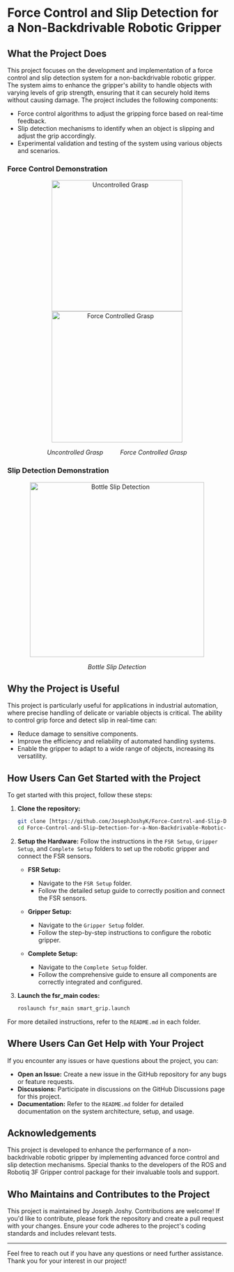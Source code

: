 # Force Control and Slip Detection for a Non-Backdrivable Robotic Gripper

## What the Project Does

This project focuses on the development and implementation of a force control and slip detection system for a non-backdrivable robotic gripper. The system aims to enhance the gripper's ability to handle objects with varying levels of grip strength, ensuring that it can securely hold items without causing damage. The project includes the following components:
- Force control algorithms to adjust the gripping force based on real-time feedback.
- Slip detection mechanisms to identify when an object is slipping and adjust the grip accordingly.
- Experimental validation and testing of the system using various objects and scenarios.

### Force Control Demonstration

<p align="center">
  <img src="https://github.com/BijoSebastian/grasp_it_repo/blob/main/Force-Control-and-Slip-Detection-for-a-Non-Backdrivable-Robotic-Gripper-main/Videos/Uncontrolled_grasp.gif" width="300" alt="Uncontrolled Grasp"/>
  <img src="https://github.com/BijoSebastian/grasp_it_repo/blob/main/Force-Control-and-Slip-Detection-for-a-Non-Backdrivable-Robotic-Gripper-main/Videos/Controlled_grasp.gif" width="300" alt="Force Controlled Grasp"/>
</p>
<p align="center">
  <i>Uncontrolled Grasp</i> &nbsp;&nbsp;&nbsp;&nbsp;&nbsp;&nbsp;&nbsp;&nbsp; <i>Force Controlled Grasp</i>
</p>

### Slip Detection Demonstration

<p align="center">
  <img src="https://github.com/BijoSebastian/grasp_it_repo/blob/main/Force-Control-and-Slip-Detection-for-a-Non-Backdrivable-Robotic-Gripper-main/Videos/Bottle_slip.gif" width="400" alt="Bottle Slip Detection"/>
</p>
<p align="center">
  <i>Bottle Slip Detection</i>
</p>


## Why the Project is Useful

This project is particularly useful for applications in industrial automation, where precise handling of delicate or variable objects is critical. The ability to control grip force and detect slip in real-time can:
- Reduce damage to sensitive components.
- Improve the efficiency and reliability of automated handling systems.
- Enable the gripper to adapt to a wide range of objects, increasing its versatility.

## How Users Can Get Started with the Project

To get started with this project, follow these steps:

1. **Clone the repository:**
    ```bash
    git clone [https://github.com/JosephJoshyK/Force-Control-and-Slip-Detection-for-a-Non-Backdrivable-Robotic-Gripper.git
    cd Force-Control-and-Slip-Detection-for-a-Non-Backdrivable-Robotic-Gripper
    ```

2. **Setup the Hardware:** Follow the instructions in the `FSR Setup`, `Gripper Setup`, and `Complete Setup` folders to set up the robotic gripper and connect the FSR sensors.

    - **FSR Setup:**
      - Navigate to the `FSR Setup` folder.
      - Follow the detailed setup guide to correctly position and connect the FSR sensors.

    - **Gripper Setup:**
      - Navigate to the `Gripper Setup` folder.
      - Follow the step-by-step instructions to configure the robotic gripper.


    - **Complete Setup:**
      - Navigate to the `Complete Setup` folder.
      - Follow the comprehensive guide to ensure all components are correctly integrated and configured.


3. **Launch the fsr_main codes:**
    ```bash
    roslaunch fsr_main smart_grip.launch
    ```

For more detailed instructions, refer to the `README.md` in each folder.

## Where Users Can Get Help with Your Project

If you encounter any issues or have questions about the project, you can:
- **Open an Issue:** Create a new issue in the GitHub repository for any bugs or feature requests.
- **Discussions:** Participate in discussions on the GitHub Discussions page for this project.
- **Documentation:** Refer to the `README.md` folder for detailed documentation on the system architecture, setup, and usage.


## Acknowledgements

This project is developed to enhance the performance of a non-backdrivable robotic gripper by implementing advanced force control and slip detection mechanisms. Special thanks to the developers of the ROS and Robotiq 3F Gripper control package for their invaluable tools and support.


## Who Maintains and Contributes to the Project

This project is maintained by Joseph Joshy. Contributions are welcome! If you'd like to contribute, please fork the repository and create a pull request with your changes. Ensure your code adheres to the project's coding standards and includes relevant tests.

---

Feel free to reach out if you have any questions or need further assistance. Thank you for your interest in our project!

